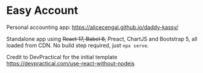 Easy Account
============

Personal accounting app: https://alicecengal.github.io/daddy-kassy/

Standalone app using ~~React 17, Babel 6,~~ Preact, ChartJS and Bootstrap 5, all loaded from CDN. No build step required, just `npx serve`.

Credit to DevPractical for the initial template  
https://devpractical.com/use-react-without-nodejs

